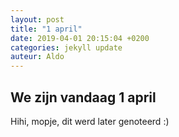 ```yaml
---
layout: post
title: "1 april"
date: 2019-04-01 20:15:04 +0200
categories: jekyll update
auteur: Aldo
---
```


## We zijn vandaag 1 april
Hihi, mopje, dit werd later genoteerd :)


